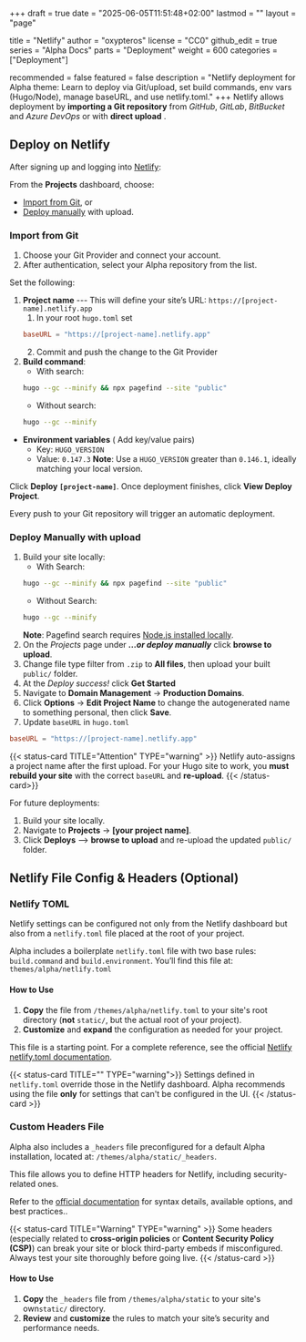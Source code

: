 +++
draft = true
date = "2025-06-05T11:51:48+02:00"
lastmod = ""
layout = "page"

title = "Netlify"
author = "oxypteros"
license = "CC0"
github_edit = true
series = "Alpha Docs"
  parts = "Deployment"
  weight = 600
categories = ["Deployment"]

recommended = false
featured = false
description = "Netlify deployment for Alpha theme: Learn to deploy via Git/upload, set build commands, env vars (Hugo/Node), manage baseURL, and use netlify.toml."
+++
Netlify allows deployment by **importing a Git repository** from *GitHub*, *GitLab*, *BitBucket* and *Azure DevOps* or with **direct upload** .

## Deploy on Netlify
After signing up and logging into [Netlify](https://www.netlify.com/):

From the **Projects** dashboard, choose:
- [Import from Git](#import-from-git), or
- [Deploy manually](#deploy-manually-with-upload) with upload.

### Import from Git
1. Choose your Git Provider and connect your account.
1. After authentication, select your Alpha repository from the list.

Set the following:
1. **Project name** --- This will define your site’s URL: `https://[project-name].netlify.app`
    1. In your root `hugo.toml` set
    ```toml
    baseURL = "https://[project-name].netlify.app"
    ``` 
    2. Commit and push the change to the Git Provider
2. **Build command**:
    - With search:
    ```bash
    hugo --gc --minify && npx pagefind --site "public"
    ```
    - Without search:
    ```bash
    hugo --gc --minify
    ```
- **Environment variables** ( Add key/value pairs)
  - Key: `HUGO_VERSION` 
  - Value: `0.147.3`
  **Note**: Use a `HUGO_VERSION` greater than `0.146.1`, ideally matching your local version.

Click **Deploy `[project-name]`**. 
Once deployment finishes, click **View Deploy Project**.

Every push to your Git repository will trigger an automatic deployment.

### Deploy Manually with upload
1. Build your site locally:
    - With Search: 
    ```bash
    hugo --gc --minify && npx pagefind --site "public"
    ```
    - Without Search: 
    ```bash
    hugo --gc --minify
    ```
    **Note**: Pagefind search requires [Node.js installed locally](/docs/developing-alpha/install-node).
2. On the *Projects* page under ***...or deploy manually***  click **browse to upload**.
3. Change file type filter from `.zip` to **All files**, then upload your built `public/` folder.
4. At the *Deploy success!* click **Get Started**
5. Navigate to **Domain Management** → **Production Domains**. 
6. Click **Options** → **Edit Project Name** to change the autogenerated name to something personal, then click **Save**.
7. Update `baseURL` in `hugo.toml`
```toml
baseURL = "https://[project-name].netlify.app"
```

{{< status-card TITLE="Attention" TYPE="warning" >}}
Netlify auto-assigns a project name after the first upload.
For your Hugo site to work, you **must rebuild your site** with the correct `baseURL` and **re-upload**.
{{< /status-card>}}

For future deployments:
1. Build your site locally.
1. Navigate to **Projects** → **[your project name]**.
1. Click **Deploys** --> **browse to upload** and re-upload the updated `public/` folder.

## Netlify File Config & Headers (Optional)

### Netlify TOML
Netlify settings can be configured not only from the Netlify dashboard but also from a `netlify.toml` file placed at the root of your project.

Alpha includes a boilerplate `netlify.toml` file with two base rules: `build.command` and `build.environment`.
You’ll find this file at: `themes/alpha/netlify.toml`

#### How to Use
1. **Copy** the file from `/themes/alpha/netlify.toml` to your site's  root directory (**not** `static/`, but the actual root of your project).
2. **Customize** and **expand** the configuration as needed for your project.

This file is a starting point. For a complete reference, see the official [Netlify netlify.toml documentation](https://docs.netlify.com/configure-builds/file-based-configuration/).

{{< status-card TITLE="" TYPE="warning">}}
Settings defined in `netlify.toml` override those in the Netlify dashboard.
Alpha recommends using the file **only** for settings that can't be configured in the UI.
{{< /status-card >}}

### Custom Headers File
Alpha also includes a `_headers` file preconfigured for a default Alpha installation, located at: `/themes/alpha/static/_headers`. 

This file allows you to define HTTP headers for Netlify, including security-related ones. 

Refer to the [official documentation](https://docs.netlify.com/routing/headers/) for syntax details, available options, and best practices..

{{< status-card TITLE="Warning" TYPE="warning" >}}
Some headers (especially related to **cross-origin policies** or **Content Security Policy (CSP)**) can break your site or block third-party embeds if misconfigured. Always test your site thoroughly before going live.
{{< /status-card >}}

#### How to Use
1. **Copy** the `_headers` file from `/themes/alpha/static` to your site's own`static/` directory.
2. **Review** and **customize** the rules to match your site’s security and performance needs.